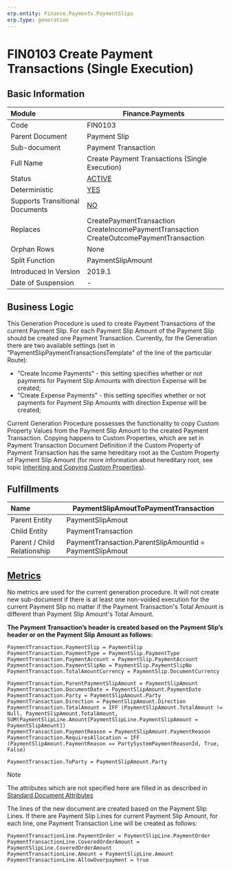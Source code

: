 ```yaml
---
erp.entity: Finance.Payments.PaymentSlips
erp.type: generation
---
```


# FIN0103 Create Payment Transactions (Single Execution)

## Basic Information

| Module                          | Finance.Payments                                             |
| :------------------------------ | ------------------------------------------------------------ |
| Code                            | FIN0103                                                      |
| Parent Document                 | Payment Slip                                                 |
| Sub-document                    | Payment Transaction                                          |
| Full Name                       | Create Payment Transactions (Single Execution)               |
| Status                          | [ACTIVE](https://enterpriseone.atlassian.net/wiki/spaces/techdoc/pages/215777330/Generation+Procedures+Lifetime+Stages) |
| Deterministic                   | [YES](https://confluence.erp.net/display/techdoc/Document+Generation+And+Transitional+Documents) |
| Supports Transitional Documents | [NO](https://confluence.erp.net/display/techdoc/Document+Generation+And+Transitional+Documents) |
| Replaces                        | CreatePaymentTransaction <br> CreateIncomePaymentTransaction <br> CreateOutcomePaymentTransaction |
| Orphan Rows                     | None                                                         |
| Split Function                  | PaymentSlipAmount                                            |
| Introduced In Version           | 2019.1                                                       |
| Date of Suspension              | -                                                            |

##  Business Logic

This Generation Procedure is used to create Payment Transactions of the current Payment Slip.
For each Payment Slip Amount of the Payment Slip should be created one Payment Transaction.
Currently, for the Generation there are two available settings (set in "PaymentSlipPaymentTransactionsTemplate" of the line of the particular Route):

- "Create Income Payments" - this setting specifies whether or not payments for Payment Slip Amounts with direction Expense will be created;
- "Create Expense Payments" - this setting specifies whether or not payments for Payment Slip Amounts with direction Expense will be created;

Current Generation Procedure possesses the functionality to copy Custom Property Values from the Payment Slip Amount to the created Payment Transaction.
Copying happens to Custom Properties, which are set in Payment Transaction Document Definition if the Custom Property of Payment Transaction has the same hereditary root as the Custom Property of Payment Slip Amount 
(for more information about hereditary root, see topic [Inheriting and Copying Custom Properties](https://confluence.erp.net/display/techdoc/Inheriting+and+Copying+Custom+Properties)).

## Fulfillments

| Name                        | PaymentSlipAmoutToPaymentTransaction                     |
| :-------------------------- | -------------------------------------------------------- |
| Parent Entity               | PaymentSlipAmout                                         |
| Child Entity                | PaymentTransaction                                       |
| Parent / Child Relationship | PaymentTransaction.ParentSlipAmountId = PaymentSlipAmout |

## [Metrics](https://enterpriseone.atlassian.net/wiki/spaces/techdoc/pages/246054946/Metrics)

No metrics are used for the current generation procedure.
It will not create new sub-document if there is at least one non-voided execution for the current Payment Slip no matter if the Payment Transaction's Total Amount is different than Payment Slip Amount's Total Amount.

**The Payment Transaction’s header is created based on the Payment Slip’s header or on the Payment Slip Amount as follows:**

```
PaymentTransaction.PaymentSlip = PaymentSlip
PaymentTransaction.PaymentType = PaymentSlip.PaymentType
PaymentTransaction.PaymentAccount = PaymentSlip.PaymentAccount
PaymentTransaction.PaymentSlipNo = PaymentSlip.PaymentSlipNo
PaymentTransaction.TotalAmountCurrency = PaymentSlip.DocumentCurrency

PaymentTransaction.ParentPaymentSlipAmount = PaymentSlipAmount
PaymentTransaction.DocumentDate = PaymentSlipAmount.PaymentDate
PaymentTransaction.Party = PaymentSlipAmount.Party
PaymentTransaction.Direction = PaymentSlipAmount.Direction
PaymentTransaction.TotalAmount = IFF (PaymentSlipAmount.TotalAmount != Null, PaymentSlipAmount.TotalAmount, SUM(PaymentSlipLine.Amount[PaymentSlipLine.PaymentSlipAmount = PaymentSlipAmount])
PaymentTransaction.PaymentReason = PaymentSlipAmount.PaymentReason
PaymentTransaction.RequiresAllocation = IFF (PaymentSlipAmount.PaymentReason == PartySystemPaymentReasonId, True, False)

PaymentTransaction.ТоParty = PaymentSlipAmount.Party
```

> [!Note]
> The attributes which are not specified here are filled in as described in [Standard Document Attributes](https://confluence.erp.net/display/techdoc/Standard+Document+Attributes)

The lines of the new document are created based on the Payment Slip Lines.
If there are Payment Slip Lines for current Payment Slip Amount, for each line, one Payment Transaction Line will be created as follows:

```
PaymentTransactionLine.PaymentOrder = PaymentSlipLine.PaymentOrder
PaymentTransactionLine.CoveredOrderAmount = PaymentSlipLine.CoveredOrderAmount
PaymentTransactionLine.Amount = PaymentSlipLine.Amount
PaymentTransactionLine.AllowOverpayment = true
```
